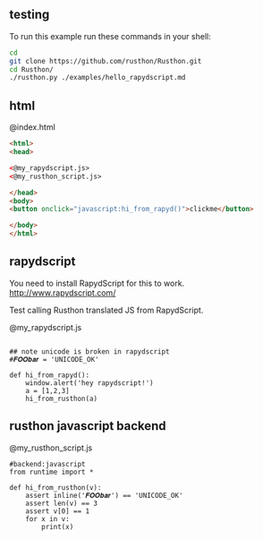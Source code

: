 testing
-------

To run this example run these commands in your shell:

```bash
cd
git clone https://github.com/rusthon/Rusthon.git
cd Rusthon/
./rusthon.py ./examples/hello_rapydscript.md
```

html
----


@index.html
```html
<html>
<head>

<@my_rapydscript.js>
<@my_rusthon_script.js>

</head>
<body>
<button onclick="javascript:hi_from_rapyd()">clickme</button>

</body>
</html>
```

rapydscript
-----------
You need to install RapydScript for this to work.
http://www.rapydscript.com/

Test calling Rusthon translated JS from RapydScript.

@my_rapydscript.js
```rapydscript

## note unicode is broken in rapydscript
#𝑭𝑶𝑶𝒃𝒂𝒓 = 'UNICODE_OK'

def hi_from_rapyd():
	window.alert('hey rapydscript!')
	a = [1,2,3]
	hi_from_rusthon(a)

```


rusthon javascript backend
--------------------------

@my_rusthon_script.js
```rusthon
#backend:javascript
from runtime import *

def hi_from_rusthon(v):
	assert inline('𝑭𝑶𝑶𝒃𝒂𝒓') == 'UNICODE_OK'
	assert len(v) == 3
	assert v[0] == 1
	for x in v:
		print(x)

```
